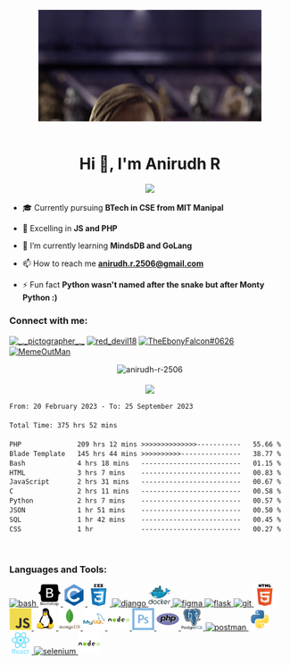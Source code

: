 <!--
**Anirudh-R-2506/Anirudh-R-2506** is a ✨ _special_ ✨ repository because its `README.md` (this file) appears on your GitHub profile.

Here are some ideas to get you started:

- 🔭 I’m currently working on ...
- 🌱 I’m currently learning ...
- 👯 I’m looking to collaborate on ...
- 🤔 I’m looking for help with ...
- 💬 Ask me about ...
- 📫 How to reach me: ...
- 😄 Pronouns: ...
- ⚡ Fun fact: ...

https://www.google.com/url?sa=t&rct=j&q=&esrc=s&source=web&cd=&cad=rja&uact=8&ved=2ahUKEwiFn7qRgL_7AhXVTWwGHeUeD1kQwqsBegQIChAF&url=https%3A%2F%2Fwww.youtube.com%2Fwatch%3Fv%3DBO-8Hx8kPtA&usg=AOvVaw3KddZ7Pv7wfW458wINpu3T

https://saleyn.github.io/erlang/
<h3 align="center">A passionate developer from India</h3>-->
<p align="center"><img src="https://github.com/Anirudh-R-2506/Anirudh-R-2506/raw/main/static/hello.gif"><br><Br></p>
<h1 align="center">Hi 👋, I'm Anirudh R</h1>
<p align="center"><img src="https://readme-typing-svg.herokuapp.com/?color=%230969DA&lines=Passionate+developer+from+India;Engineering+undergraduate+student"></p>

- 🎓 Currently pursuing **BTech in CSE from MIT Manipal**

- 🌱 Excelling in **JS and PHP**

- 🔭 I’m currently learning **MindsDB and GoLang**

- 📫 How to reach me **anirudh.r.2506@gmail.com**

- ⚡ Fun fact **Python wasn't named after the snake but after Monty Python :)**

<h3 align="left">Connect with me:</h3>
<p align="left">
<a href="https://instagram.com/_._pictographer_._" target="blank"><img align="center" src="https://raw.githubusercontent.com/rahuldkjain/github-profile-readme-generator/master/src/images/icons/Social/instagram.svg" alt="_._pictographer_._" height="30" width="40" /></a>
<a href="https://www.codechef.com/users/red_devil18" target="blank"><img align="center" src="https://cdn.jsdelivr.net/npm/simple-icons@3.1.0/icons/codechef.svg" alt="red_devil18" height="30" width="40" /></a>
<a href="https://discordapp.com/users/709975761364451411" target="blank"><img align="center" src="https://raw.githubusercontent.com/rahuldkjain/github-profile-readme-generator/master/src/images/icons/Social/discord.svg" alt="TheEbonyFalcon#0626" height="30" width="40" /></a>
<a href="https://www.reddit.com/user/MemeOutMan" target="blank"><img align="center" src="https://logowiki.net/uploads/logo/r/reddit-logo-new.svg" alt="MemeOutMan" height="30" width="40" /></a>
</p>
<p align="center"><img align="center" src="https://github-readme-stats.vercel.app/api?username=anirudh-r-2506&show_icons=true&theme=react&locale=en&count_private=true" alt="anirudh-r-2506" /><br><br><img align="center" src="https://github-readme-stats.vercel.app/api/top-langs/?username=anirudh-r-2506&layout=compact&show_icons=true&theme=react&locale=en&line_height=30&v=5" /><br>
<!--START_SECTION:waka-->

```txt
From: 20 February 2023 - To: 25 September 2023

Total Time: 375 hrs 52 mins

PHP              209 hrs 12 mins >>>>>>>>>>>>>>-----------   55.66 %
Blade Template   145 hrs 44 mins >>>>>>>>>>---------------   38.77 %
Bash             4 hrs 18 mins   -------------------------   01.15 %
HTML             3 hrs 7 mins    -------------------------   00.83 %
JavaScript       2 hrs 31 mins   -------------------------   00.67 %
C                2 hrs 11 mins   -------------------------   00.58 %
Python           2 hrs 7 mins    -------------------------   00.57 %
JSON             1 hr 51 mins    -------------------------   00.50 %
SQL              1 hr 42 mins    -------------------------   00.45 %
CSS              1 hr            -------------------------   00.27 %
```

<!--END_SECTION:waka-->  
<br>
<h3 align="left">Languages and Tools:</h3>
<p align="left"> <a href="https://www.gnu.org/software/bash/" target="_blank" rel="noreferrer"> <img src="https://www.vectorlogo.zone/logos/gnu_bash/gnu_bash-icon.svg" alt="bash" width="40" height="40"/> </a> <a href="https://getbootstrap.com" target="_blank" rel="noreferrer"> <img src="https://raw.githubusercontent.com/devicons/devicon/master/icons/bootstrap/bootstrap-plain-wordmark.svg" alt="bootstrap" width="40" height="40"/> </a> <a href="https://www.cprogramming.com/" target="_blank" rel="noreferrer"> <img src="https://raw.githubusercontent.com/devicons/devicon/master/icons/c/c-original.svg" alt="c" width="40" height="40"/> </a> <a href="https://www.w3schools.com/css/" target="_blank" rel="noreferrer"> <img src="https://raw.githubusercontent.com/devicons/devicon/master/icons/css3/css3-original-wordmark.svg" alt="css3" width="40" height="40"/> </a> <a href="https://www.djangoproject.com/" target="_blank" rel="noreferrer"> <img src="https://www.djangoproject.com/m/img/logos/django-logo-positive.png" alt="django" width="40" height="40"/> </a> <a href="https://www.docker.com/" target="_blank" rel="noreferrer"> <img src="https://raw.githubusercontent.com/devicons/devicon/master/icons/docker/docker-original-wordmark.svg" alt="docker" width="40" height="40"/> </a> <a href="https://www.figma.com/" target="_blank" rel="noreferrer"> <img src="https://www.vectorlogo.zone/logos/figma/figma-icon.svg" alt="figma" width="40" height="40"/> </a> <a href="https://flask.palletsprojects.com/" target="_blank" rel="noreferrer"> <img src="https://www.vectorlogo.zone/logos/pocoo_flask/pocoo_flask-icon.svg" alt="flask" width="40" height="40"/> </a> <a href="https://git-scm.com/" target="_blank" rel="noreferrer"> <img src="https://www.vectorlogo.zone/logos/git-scm/git-scm-icon.svg" alt="git" width="40" height="40"/> </a> <a href="https://www.w3.org/html/" target="_blank" rel="noreferrer"> <img src="https://raw.githubusercontent.com/devicons/devicon/master/icons/html5/html5-original-wordmark.svg" alt="html5" width="40" height="40"/> </a> <a href="https://developer.mozilla.org/en-US/docs/Web/JavaScript" target="_blank" rel="noreferrer"> <img src="https://raw.githubusercontent.com/devicons/devicon/master/icons/javascript/javascript-original.svg" alt="javascript" width="40" height="40"/> </a> <a href="https://www.linux.org/" target="_blank" rel="noreferrer"> <img src="https://raw.githubusercontent.com/devicons/devicon/master/icons/linux/linux-original.svg" alt="linux" width="40" height="40"/> </a> <a href="https://www.mongodb.com/" target="_blank" rel="noreferrer"> <img src="https://raw.githubusercontent.com/devicons/devicon/master/icons/mongodb/mongodb-original-wordmark.svg" alt="mongodb" width="40" height="40"/> </a> <a href="https://www.mysql.com/" target="_blank" rel="noreferrer"> <img src="https://raw.githubusercontent.com/devicons/devicon/master/icons/mysql/mysql-original-wordmark.svg" alt="mysql" width="40" height="40"/> </a> <a href="https://nodejs.org" target="_blank" rel="noreferrer"> <img src="https://raw.githubusercontent.com/devicons/devicon/master/icons/nodejs/nodejs-original-wordmark.svg" alt="nodejs" width="40" height="40"/> </a> <a href="https://www.photoshop.com/en" target="_blank" rel="noreferrer"> <img src="https://raw.githubusercontent.com/devicons/devicon/master/icons/photoshop/photoshop-line.svg" alt="photoshop" width="40" height="40"/> </a> <a href="https://www.php.net" target="_blank" rel="noreferrer"> <img src="https://raw.githubusercontent.com/devicons/devicon/master/icons/php/php-original.svg" alt="php" width="40" height="40"/> </a> <a href="https://www.postgresql.org" target="_blank" rel="noreferrer"> <img src="https://raw.githubusercontent.com/devicons/devicon/master/icons/postgresql/postgresql-original-wordmark.svg" alt="postgresql" width="40" height="40"/> </a> <a href="https://postman.com" target="_blank" rel="noreferrer"> <img src="https://www.vectorlogo.zone/logos/getpostman/getpostman-icon.svg" alt="postman" width="40" height="40"/> </a> <a href="https://www.python.org" target="_blank" rel="noreferrer"> <img src="https://raw.githubusercontent.com/devicons/devicon/master/icons/python/python-original.svg" alt="python" width="40" height="40"/> </a> <a href="https://reactjs.org/" target="_blank" rel="noreferrer"> <img src="https://raw.githubusercontent.com/devicons/devicon/master/icons/react/react-original-wordmark.svg" alt="react" width="40" height="40"/> </a> <a href="https://www.selenium.dev" target="_blank" rel="noreferrer"> <img src="https://raw.githubusercontent.com/detain/svg-logos/780f25886640cef088af994181646db2f6b1a3f8/svg/selenium-logo.svg" alt="selenium" width="40" height="40"/> </a>
<a href="https://nodejs.org/en/" target="_blank"><img src="https://raw.githubusercontent.com/devicons/devicon/master/icons/nodejs/nodejs-original-wordmark.svg" width="40" height="40"/> </a> 
</p>
